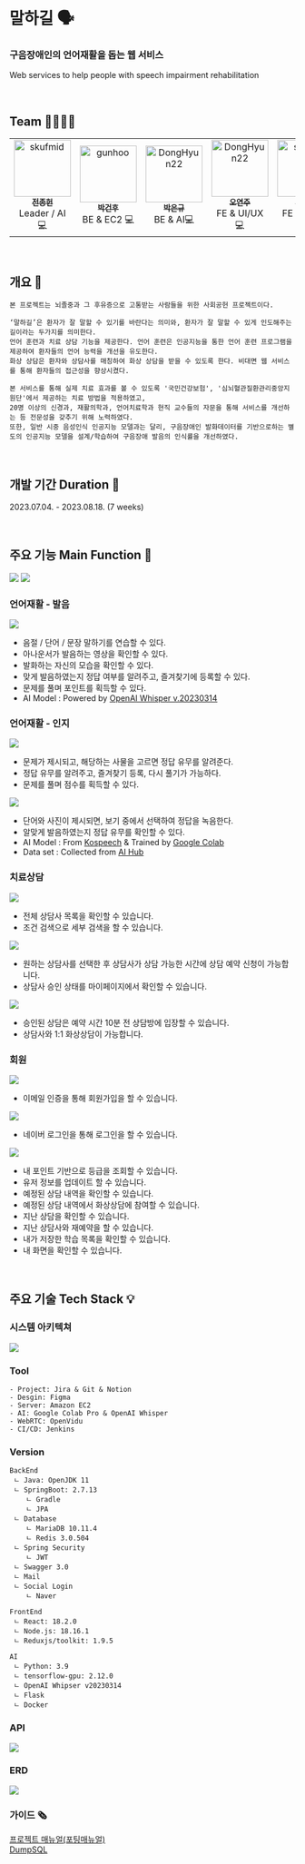 # 말하길 🗣
### 구음장애인의 언어재활을 돕는 웹 서비스
Web services to help people with speech impairment rehabilitation

<br>

## Team 👨‍👩‍👦‍👦
<table align="center">
    <tr align="center">
        <td><a href="https://github.com/skufmid">
            <img src="https://avatars.githubusercontent.com/skufmid" width="100px"  alt="skufmid"/><br />
            <sub><b>전종헌</b></sub></a>
            <br/> Leader / AI 💻
        </td>
        <td ><a href="https://github.com/gunhoo">
            <img src="https://avatars.githubusercontent.com/gunhoo"  width="100px"  alt="gunhoo"/><br />
            <sub><b>박건후</b></sub></a>  
            <br /> BE & EC2 💻
        </td>
        <td><a href="https://github.com/parkeg1223">
            <img src="https://avatars.githubusercontent.com/parkeg1223" width="100px" alt="DongHyun22"/><br />
            <sub><b>박은규</b></sub></a>
            <br /> BE & AI💻
        </td>
        <td><a href="https://github.com/OH-Yeonju">
            <img src="https://avatars.githubusercontent.com/OH-Yeonju"  width="100px" alt="DongHyun22"/><br />
            <sub><b>오연주</b></sub></a>
            <br />FE & UI/UX 💻
        </td>
        <td><a href="https://github.com/szihyon">
            <img src="https://avatars.githubusercontent.com/szihyon" width="100px" alt="szihyon"/><br />
            <sub><b>서지현</b></sub></a>
            <br /> FE & CI/CD 💻
        </td>
    </tr>
</table>

<br>

## 개요 📁
``` 
본 프로젝트는 뇌졸중과 그 후유증으로 고통받는 사람들을 위한 사회공헌 프로젝트이다. 

‘말하길’은 환자가 잘 말할 수 있기를 바란다는 의미와, 환자가 잘 말할 수 있게 인도해주는 길이라는 두가지를 의미한다.
언어 훈련과 치료 상담 기능을 제공한다. 언어 훈련은 인공지능을 통한 언어 훈련 프로그램을 제공하여 환자들의 언어 능력을 개선을 유도한다.
화상 상담은 환자와 상담사를 매칭하여 화상 상담을 받을 수 있도록 한다. 비대면 웹 서비스를 통해 환자들의 접근성을 향상시켰다.

본 서비스를 통해 실제 치료 효과를 볼 수 있도록 '국민건강보험', '심뇌혈관질환관리중앙지원단'에서 제공하는 치료 방법을 적용하였고,
20명 이상의 신경과, 재활의학과, 언어치료학과 현직 교수들의 자문을 통해 서비스를 개선하는 등 전문성을 갖추기 위해 노력하였다.
또한, 일반 시중 음성인식 인공지능 모델과는 달리, 구음장애인 발화데이터를 기반으로하는 별도의 인공지능 모델을 설계/학습하여 구음장애 발음의 인식률을 개선하였다.
```

<br>

## 개발 기간 Duration 📅

2023.07.04. - 2023.08.18. (7 weeks)

<br>

## 주요 기능 Main Function 🧰
<img src = "./img/언어훈련.png"/>
<img src = "./img/치료상담.png"/>

### 언어재활 - 발음
<img src = "./img/언어재활-발음.gif" />

- 음절 / 단어 / 문장 말하기를 연습할 수 있다.
- 아나운서가 발음하는 영상을 확인할 수 있다.
- 발화하는 자신의 모습을 확인할 수 있다.
- 맞게 발음하였는지 정답 여부를 알려주고, 즐겨찾기에 등록할 수 있다.
- 문제를 풀며 포인트를 획득할 수 있다.
- AI Model : Powered by [OpenAI Whisper v.20230314](https://openai.com/research/whisper)

### 언어재활 - 인지
<img src = "./img/사물고르기.gif" />

- 문제가 제시되고, 해당하는 사물을 고르면 정답 유무를 알려준다.
- 정답 유무를 알려주고, 즐겨찾기 등록, 다시 풀기가 가능하다.
- 문제를 풀며 점수를 획득할 수 있다.

<img src = "./img/사물이름맞히기.gif" />

- 단어와 사진이 제시되면, 보기 중에서 선택하여 정답을 녹음한다.
- 알맞게 발음하였는지 정답 유무를 확인할 수 있다.
- AI Model : From [Kospeech](https://github.com/sooftware/kospeech) & Trained by [Google Colab](https://colab.google/)
- Data set : Collected from [AI Hub](https://aihub.or.kr/aihubdata/data/view.do?currMenu=115&topMenu=100&aihubDataSe=realm&dataSetSn=608)


### 치료상담
<img src = "./img/상담사상세검색.gif" />

- 전체 상담사 목록을 확인할 수 있습니다.
- 조건 검색으로 세부 검색을 할 수 있습니다.

<img src = "./img/상담사상담신청.gif" />

- 원하는 상담사를 선택한 후 상담사가 상담 가능한 시간에 상담 예약 신청이 가능합니다.
- 상담사 승인 상태를 마이페이지에서 확인할 수 있습니다.

<img src = "./img/상담화면.gif" />

- 승인된 상담은 예약 시간 10분 전 상담방에 입장할 수 있습니다.
- 상담사와 1:1 화상상담이 가능합니다.

### 회원
<img src = "./img/회원가입.gif" />

- 이메일 인증을 통해 회원가입을 할 수 있습니다.

<img src = "./img/네이버로그인.gif" />

- 네이버 로그인을 통해 로그인을 할 수 있습니다.

<img src = "./img/마이페이지.gif" />

- 내 포인트 기반으로 등급을 조회할 수 있습니다.
- 유저 정보를 업데이트 할 수 있습니다.
- 예정된 상담 내역을 확인할 수 있습니다.
- 예정된 상담 내역에서 화상상담에 참여할 수 있습니다.
- 지난 상담을 확인할 수 있습니다.
- 지난 상담사와 재예약을 할 수 있습니다.
- 내가 저장한 학습 목록을 확인할 수 있습니다.
- 내 화면을 확인할 수 있습니다.



<br>

## 주요 기술 Tech Stack 💡

### 시스템 아키텍쳐
<img src="./img/SA.png"/>

### Tool 
```
- Project: Jira & Git & Notion
- Desgin: Figma
- Server: Amazon EC2
- AI: Google Colab Pro & OpenAI Whisper
- WebRTC: OpenVidu
- CI/CD: Jenkins
```


### Version

```
BackEnd
 ㄴ Java: OpenJDK 11 
 ㄴ SpringBoot: 2.7.13
    ㄴ Gradle
    ㄴ JPA
 ㄴ Database
    ㄴ MariaDB 10.11.4
    ㄴ Redis 3.0.504
 ㄴ Spring Security
    ㄴ JWT
 ㄴ Swagger 3.0
 ㄴ Mail
 ㄴ Social Login
    ㄴ Naver

FrontEnd
 ㄴ React: 18.2.0
 ㄴ Node.js: 18.16.1
 ㄴ Reduxjs/toolkit: 1.9.5

AI
 ㄴ Python: 3.9
 ㄴ tensorflow-gpu: 2.12.0
 ㄴ OpenAI Whipser v20230314
 ㄴ Flask
 ㄴ Docker
```

### API
<img src = "./img/api.png" />

### ERD
<img src = "./img/ERD.png" />

### 가이드 🗞
[프로젝트 매뉴얼(포팅매뉴얼)](./exec/말하길%20프로젝트%20매뉴얼.pdf)  
[DumpSQL](./exec/dump.sql)  
